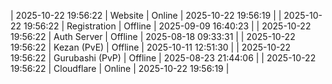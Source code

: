 | 2025-10-22 19:56:22 | Website | Online | 2025-10-22 19:56:19 |
| 2025-10-22 19:56:22 | Registration | Offline | 2025-09-09 16:40:23 |
| 2025-10-22 19:56:22 | Auth Server | Offline | 2025-08-18 09:33:31 |
| 2025-10-22 19:56:22 | Kezan (PvE) | Offline | 2025-10-11 12:51:30 |
| 2025-10-22 19:56:22 | Gurubashi (PvP) | Offline | 2025-08-23 21:44:06 |
| 2025-10-22 19:56:22 | Cloudflare | Online | 2025-10-22 19:56:19 |
